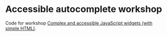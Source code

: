 # Accessible autocomplete workshop

Code for workshop [Complex and accessible JavaScript widgets (with simple HTML)](https://slides.com/jmuheim/accessible-js-widgets-simple-html/).
